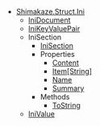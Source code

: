 * [Shimakaze.Struct.Ini](Shimakaze.Struct.Ini/Shimakaze.Struct.Ini.md)
  * [IniDocument](Shimakaze.Struct.Ini/IniDocument/IniDocument.md)
  * [IniKeyValuePair](Shimakaze.Struct.Ini/IniKeyValuePair/IniKeyValuePair.md)
  * IniSection
    * [IniSection](Shimakaze.Struct.Ini/IniSection/IniSection.md)
    * Properties
      * [Content](Shimakaze.Struct.Ini/IniSection/Properties/Content.md)
      * [Item[String]](Shimakaze.Struct.Ini/IniSection/Properties/Item[].md)
      * [Name](Shimakaze.Struct.Ini/IniSection/Properties/Name.md)
      * [Summary](Shimakaze.Struct.Ini/IniSection/Properties/Summary.md)
    * Methods
      * [ToString](Shimakaze.Struct.Ini/IniSection/Methods/ToString.md)
  * [IniValue](Shimakaze.Struct.Ini/IniValue/IniValue.md)
